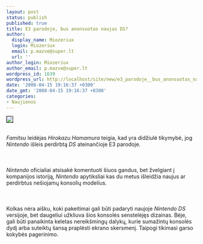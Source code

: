 ```yaml
---
layout: post
status: publish
published: true
title: E3 parodoje, bus anonsuotas naujas DS?
author:
  display_name: Miozeriux
  login: Miozeriux
  email: p.mazve@super.lt
  url: ''
author_login: Miozeriux
author_email: p.mazve@super.lt
wordpress_id: 1639
wordpress_url: http://localhost/site/new/e3_parodoje__bus_anonsuotas_naujas_ds_/
date: '2008-04-15 19:16:37 +0300'
date_gmt: '2008-04-15 19:16:37 +0300'
categories:
- Naujienos
---
```

<div class="imgright"><img src="http://www.technews.lt/upl/Failai/DSLiteBlack_80.jpg.jpg" border="1"></div>
<p><br><i>Famitsu</i> leidėjas <i>Hirokazu Hamamura</i> teigia, kad yra didžiulė tikymybė, jog <i>Nintendo</i> išleis perdirbtą <i>DS</i> ateinančioje E3 parodoje.<br />
<br><br />
<br><i>Nintendo</i> oficialiai atsisakė komentuoti šiuos gandus, bet žvelgiant į kompanijos istoriją, <i>Nintendo</i> apytiksliai kas du metus išleidžia naujus ar perdirbtus nešiojamų konsolių modelius.<br />
<br><br />
<br>Kolkas nėra aišku, koki pakeitimai gali būti padaryti naujoje <i>Nintendo DS</i> versijoje, bet daugeliui užkliuva šios konsolės senstelėjęs dizainas. Bėje, gali būti panaikinta keletas nereikšmingų dalykų, kurie sumažintų konsolės dydį arba suteiktų šansą praplėsti ekrano skersmenį. Taipogi tikimasi garso kokybės pagerinimo.</p>
